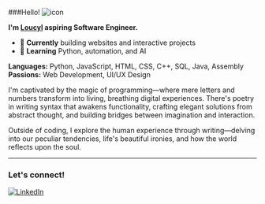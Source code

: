 ###Hello! ![icon](https://graphic.neocities.org/tumblr_lngplwQozp1qfel73.gif)

**I'm [Loucyl](https://loucylliao.github.io/loucyl/) aspiring Software Engineer.**

- 🔭 **Currently** building websites and interactive projects
- 🌱 **Learning** Python, automation, and AI

**Languages:** Python, JavaScript, HTML, CSS, C++, SQL, Java, Assembly
**Passions:** Web Development, UI/UX Design

I'm captivated by the magic of programming—where mere letters and numbers transform into living, breathing digital experiences. There's poetry in writing syntax that awakens functionality, crafting elegant solutions from abstract thought, and building bridges between imagination and interaction.

Outside of coding, I explore the human experience through writing—delving into our peculiar tendencies, life's beautiful ironies, and how the world reflects upon the soul.

---

### Let's connect!
[![LinkedIn](https://img.shields.io/badge/LinkedIn-%230E76A8.svg?&style=for-the-badge&logo=LinkedIn&logoColor=white)](https://linkedin.com/in/loucylliao)
